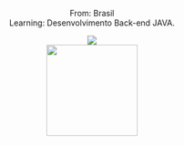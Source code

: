 


<div align="center">
 <p>From: Brasil <br> Learning: Desenvolvimento Back-end JAVA.</p>
 <img src="https://c.tenor.com/VkRCJzYGdQMAAAAC/pc-man.gif"/> <br>
  
  
  <img height="160em" src="https://github-readme-stats.vercel.app/api?username=vagodev&show_icons=true&theme=onedark" />
   
   
   
</div> <br>
 
 ##

 
 </div>
